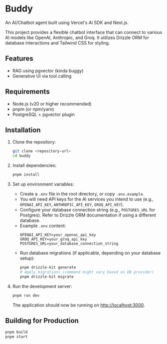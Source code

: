 # Buddy

An AI/Chatbot agent built using Vercel's AI SDK and Next.js.

This project provides a flexible chatbot interface that can connect to various AI models like OpenAI, Anthropic, and Groq. It utilizes Drizzle ORM for database interactions and Tailwind CSS for styling.

## Features
- RAG using pgvector (kinda buggy)
- Generative UI via tool calling

## Requirements

- Node.js (v20 or higher recommended)
- pnpm (or npm/yarn)
- PostgreSQL + pgvector plugin

## Installation

1. Clone the repository:
   ```bash
   git clone <repository-url>
   cd buddy
   ```

2. Install dependencies:
   ```bash
   pnpm install
   ```

3. Set up environment variables:
   - Create a `.env` file in the root directory, or copy `.env.example`.
   - You will need API keys for the AI services you intend to use (e.g., `OPENAI_API_KEY`, `ANTHROPIC_API_KEY`, `GROQ_API_KEY`).
   - Configure your database connection string (e.g., `POSTGRES_URL` for Postgres). Refer to Drizzle ORM documentation if using a different database.
   - Example `.env` content:
     ```env
     OPENAI_API_KEY=your_openai_api_key
     GROQ_API_KEY=your_groq_api_key
     POSTGRES_URL=your_database_connection_string
     ```
   - Run database migrations (if applicable, depending on your database setup):
     ```bash
     pnpm drizzle-kit generate
     # Apply migrations (command might vary based on DB provider)
     pnpm drizzle-kit migrate
     ```

4. Run the development server:
   ```bash
   pnpm run dev
   ```

   The application should now be running on [http://localhost:3000](http://localhost:3000).

## Building for Production

```bash
pnpm build
pnpm start
```
